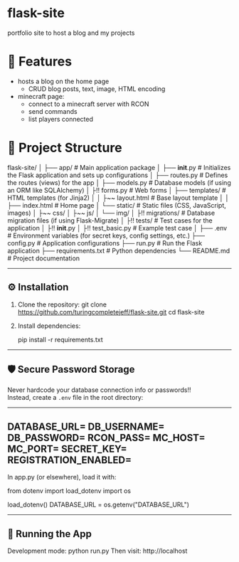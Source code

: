 # flask-site
portfolio site to host a blog and my projects

# 📌 Features

+ hosts a blog on the home page
   + CRUD blog posts, text, image, HTML encoding
+ minecraft page:
   + connect to a minecraft server with RCON
   + send commands
   + list players connected

# 📂 Project Structure

flask-site/
│
├── app/                # Main application package
│   ├── __init__.py     # Initializes the Flask application and sets up configurations
│   ├── routes.py       # Defines the routes (views) for the app
│   ├── models.py       # Database models (if using an ORM like SQLAlchemy)
│   ├!! forms.py        # Web forms 
│   ├── templates/      # HTML templates (for Jinja2)
│   │   ├~~ layout.html # Base layout template
│   │   ├── index.html  # Home page
│   └── static/         # Static files (CSS, JavaScript, images)
│       ├~~ css/
│       ├~~ js/
│       └── img/
│
├!! migrations/         # Database migration files (if using Flask-Migrate)
│
├!! tests/              # Test cases for the application
│   ├!! __init__.py
│   ├!! test_basic.py   # Example test case
│
├── .env                # Environment variables (for secret keys, config settings, etc.)
├── config.py           # Application configurations
├── run.py              # Run the Flask application
├── requirements.txt    # Python dependencies
└── README.md           # Project documentation

------------------------------------------------------------
⚙️ Installation
------------------------------------------------------------
1. Clone the repository:
   git clone https://github.com/turingcompletejeff/flask-site.git
   cd flask-site

2. Install dependencies:

   pip install -r requirements.txt

------------------------------------------------------------
🛡️ Secure Password Storage
------------------------------------------------------------
Never hardcode your database connection info or passwords!!  
Instead, create a `.env` file in the root directory:

-------------
DATABASE_URL=
DB_USERNAME=
DB_PASSWORD=
RCON_PASS=
MC_HOST=
MC_PORT=
SECRET_KEY=
REGISTRATION_ENABLED=
-------------

In app.py (or elsewhere), load it with:

from dotenv import load_dotenv
import os

load_dotenv()
DATABASE_URL = os.getenv("DATABASE_URL")

------------------------------------------------------------
🚀 Running the App
------------------------------------------------------------
Development mode:
   python run.py
Then visit: http://localhost
